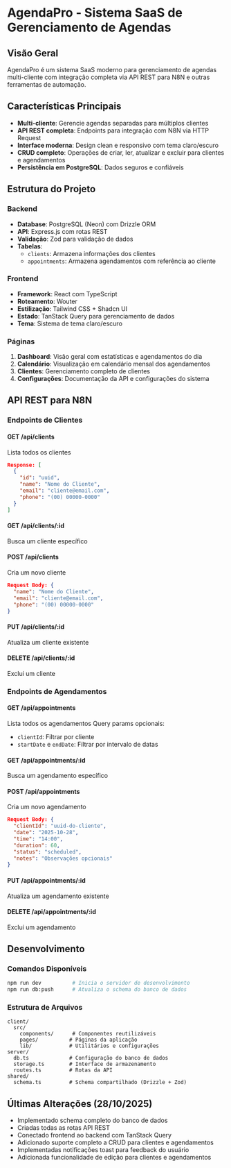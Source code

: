 # AgendaPro - Sistema SaaS de Gerenciamento de Agendas

## Visão Geral
AgendaPro é um sistema SaaS moderno para gerenciamento de agendas multi-cliente com integração completa via API REST para N8N e outras ferramentas de automação.

## Características Principais
- **Multi-cliente**: Gerencie agendas separadas para múltiplos clientes
- **API REST completa**: Endpoints para integração com N8N via HTTP Request
- **Interface moderna**: Design clean e responsivo com tema claro/escuro
- **CRUD completo**: Operações de criar, ler, atualizar e excluir para clientes e agendamentos
- **Persistência em PostgreSQL**: Dados seguros e confiáveis

## Estrutura do Projeto

### Backend
- **Database**: PostgreSQL (Neon) com Drizzle ORM
- **API**: Express.js com rotas REST
- **Validação**: Zod para validação de dados
- **Tabelas**:
  - `clients`: Armazena informações dos clientes
  - `appointments`: Armazena agendamentos com referência ao cliente

### Frontend
- **Framework**: React com TypeScript
- **Roteamento**: Wouter
- **Estilização**: Tailwind CSS + Shadcn UI
- **Estado**: TanStack Query para gerenciamento de dados
- **Tema**: Sistema de tema claro/escuro

### Páginas
1. **Dashboard**: Visão geral com estatísticas e agendamentos do dia
2. **Calendário**: Visualização em calendário mensal dos agendamentos
3. **Clientes**: Gerenciamento completo de clientes
4. **Configurações**: Documentação da API e configurações do sistema

## API REST para N8N

### Endpoints de Clientes

#### GET /api/clients
Lista todos os clientes
```json
Response: [
  {
    "id": "uuid",
    "name": "Nome do Cliente",
    "email": "cliente@email.com",
    "phone": "(00) 00000-0000"
  }
]
```

#### GET /api/clients/:id
Busca um cliente específico

#### POST /api/clients
Cria um novo cliente
```json
Request Body: {
  "name": "Nome do Cliente",
  "email": "cliente@email.com",
  "phone": "(00) 00000-0000"
}
```

#### PUT /api/clients/:id
Atualiza um cliente existente

#### DELETE /api/clients/:id
Exclui um cliente

### Endpoints de Agendamentos

#### GET /api/appointments
Lista todos os agendamentos
Query params opcionais:
- `clientId`: Filtrar por cliente
- `startDate` e `endDate`: Filtrar por intervalo de datas

#### GET /api/appointments/:id
Busca um agendamento específico

#### POST /api/appointments
Cria um novo agendamento
```json
Request Body: {
  "clientId": "uuid-do-cliente",
  "date": "2025-10-28",
  "time": "14:00",
  "duration": 60,
  "status": "scheduled",
  "notes": "Observações opcionais"
}
```

#### PUT /api/appointments/:id
Atualiza um agendamento existente

#### DELETE /api/appointments/:id
Exclui um agendamento

## Desenvolvimento

### Comandos Disponíveis
```bash
npm run dev          # Inicia o servidor de desenvolvimento
npm run db:push      # Atualiza o schema do banco de dados
```

### Estrutura de Arquivos
```
client/
  src/
    components/      # Componentes reutilizáveis
    pages/          # Páginas da aplicação
    lib/            # Utilitários e configurações
server/
  db.ts             # Configuração do banco de dados
  storage.ts        # Interface de armazenamento
  routes.ts         # Rotas da API
shared/
  schema.ts         # Schema compartilhado (Drizzle + Zod)
```

## Últimas Alterações (28/10/2025)
- Implementado schema completo do banco de dados
- Criadas todas as rotas API REST
- Conectado frontend ao backend com TanStack Query
- Adicionado suporte completo a CRUD para clientes e agendamentos
- Implementadas notificações toast para feedback do usuário
- Adicionada funcionalidade de edição para clientes e agendamentos
